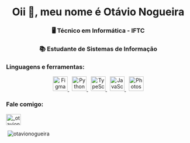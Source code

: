 <h1 align="center">Oii 👋, meu nome é Otávio Nogueira</h1>
<h3 align="center">🖥️ Técnico em Informática - IFTC </h3>
<h3 align="center">📚 Estudante de Sistemas de Informação </h3>

<h3 align="left">Linguagens e ferramentas:</h3>
<!-- ====== Badges (shields.io) ====== -->
<!-- ====== SVG icons via jsDelivr (Simple Icons) ====== -->
<p align="center">
  <a href="https://www.figma.com" target="_blank" rel="noopener" title="Figma">
    <img alt="Figma" src="https://cdn.jsdelivr.net/npm/simple-icons@v11/icons/figma.svg" width="40" height="40" />
  </a>
  &nbsp;
  <a href="https://www.python.org" target="_blank" rel="noopener" title="Python">
    <img alt="Python" src="https://cdn.jsdelivr.net/npm/simple-icons@v11/icons/python.svg" width="40" height="40" />
  </a>
  &nbsp;
  <a href="https://www.typescriptlang.org" target="_blank" rel="noopener" title="TypeScript">
    <img alt="TypeScript" src="https://cdn.jsdelivr.net/npm/simple-icons@v11/icons/typescript.svg" width="40" height="40" />
  </a>
  &nbsp;
  <a href="https://developer.mozilla.org/pt-BR/docs/Web/JavaScript" target="_blank" rel="noopener" title="JavaScript">
    <img alt="JavaScript" src="https://cdn.jsdelivr.net/npm/simple-icons@v11/icons/javascript.svg" width="40" height="40" />
  </a>
  &nbsp;
  <a href="https://www.adobe.com/products/photoshop.html" target="_blank" rel="noopener" title="Photoshop">
    <img alt="Photoshop" src="https://cdn.jsdelivr.net/npm/simple-icons@v11/icons/adobephotoshop.svg" width="40" height="40" />
  </a>
</p>

<h3 align="left">Fale comigo:</h3>
<p align="left">
<a href="https://instagram.com/_otavionogueira8" target="blank"><img align="center" src="https://raw.githubusercontent.com/rahuldkjain/github-profile-readme-generator/master/src/images/icons/Social/instagram.svg" alt="_otavionogueira8" height="30" width="40" /></a>
</p>

<p>&nbsp;<img align="center" src="https://github-readme-stats.vercel.app/api?username=otavionogueira&show_icons=true&locale=en" alt="otavionogueira" /></p>

